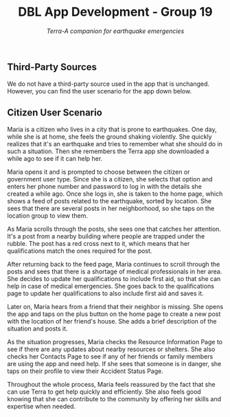 <div align="center">
  <h1>DBL App Development - Group 19</h1>
  <i>Terra-A companion for earthquake emergencies</i>
</div>
<br>
<br>


## Third-Party Sources
We do not have a third-party source used in the app that is unchanged. However, you can find the user scenario for the app down below.

## Citizen User Scenario

Maria is a citizen who lives in a city that is prone to earthquakes. One day, 
while she is at home, she feels the ground shaking violently. She quickly realizes that it's an earthquake and tries to remember what she should do in such a situation. Then she remembers the Terra app she downloaded a while ago to see if it can help her.


Maria opens it and is prompted to choose between the citizen or government user type. 
Since she is a citizen, she selects that option and enters her phone number and password to log in with the details she created a while ago. 
Once she logs in, she is taken to the home page, which shows a feed of posts related to the earthquake, sorted by location. 
She sees that there are several posts in her neighborhood, so she taps on the location group to view them.


As Maria scrolls through the posts, she sees one that catches her attention. 
It's a post from a nearby building where people are trapped under the rubble. 
The post has a red cross next to it, which means that her qualifications match the ones required for the post. 


After returning back to the feed page, Maria continues to scroll through the 
posts and sees that there is a shortage of medical professionals in her area. 
She decides to update her qualifications to include first aid, so that she can help in case of medical emergencies. 
She goes back to the qualifications page to update her qualifications to also include first aid and saves it.


Later on, Maria hears from a friend that their neighbor is missing. She opens the app 
and taps on the plus button on the home page to create a new post with the location of her friend's house. 
She adds a brief description of the situation and posts it.


As the situation progresses, Maria checks the Resource Information Page to see if there are any updates about nearby resources or shelters. 
She also checks her Contacts Page to see if any of her friends or family members are using the app and need help. 
If she sees that someone is in danger, she taps on their profile to view their Accident Status Page.


Throughout the whole process, Maria feels reassured by the fact that she can use Terra to get help quickly and efficiently. 
She also feels good knowing that she can contribute to the community by offering her skills and expertise when needed.
